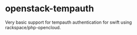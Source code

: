 # openstack-tempauth
Very basic support for tempauth authentication for swift using rackspace/php-opencloud.
